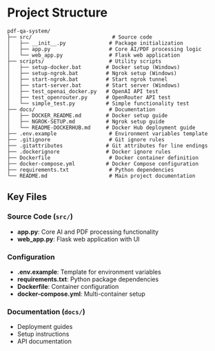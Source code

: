 # Project Structure

```
pdf-qa-system/
├── src/                          # Source code
│   ├── __init__.py              # Package initialization
│   ├── app.py                   # Core AI/PDF processing logic
│   └── web_app.py               # Flask web application
├── scripts/                     # Utility scripts
│   ├── setup-docker.bat        # Docker setup (Windows)
│   ├── setup-ngrok.bat         # Ngrok setup (Windows)
│   ├── start-ngrok.bat         # Start ngrok tunnel
│   ├── start-server.bat        # Start server (Windows)
│   ├── test_openai_docker.py   # OpenAI API test
│   ├── test_openrouter.py      # OpenRouter API test
│   └── simple_test.py          # Simple functionality test
├── docs/                        # Documentation
│   ├── DOCKER_README.md        # Docker setup guide
│   ├── NGROK-SETUP.md          # Ngrok setup guide
│   └── README-DOCKERHUB.md     # Docker Hub deployment guide
├── .env.example                 # Environment variables template
├── .gitignore                   # Git ignore rules
├── .gitattributes              # Git attributes for line endings
├── .dockerignore               # Docker ignore rules
├── Dockerfile                   # Docker container definition
├── docker-compose.yml          # Docker Compose configuration
├── requirements.txt             # Python dependencies
└── README.md                    # Main project documentation
```

## Key Files

### Source Code (`src/`)
- **app.py**: Core AI and PDF processing functionality
- **web_app.py**: Flask web application with UI

### Configuration
- **.env.example**: Template for environment variables
- **requirements.txt**: Python package dependencies
- **Dockerfile**: Container configuration
- **docker-compose.yml**: Multi-container setup

### Documentation (`docs/`)
- Deployment guides
- Setup instructions
- API documentation
